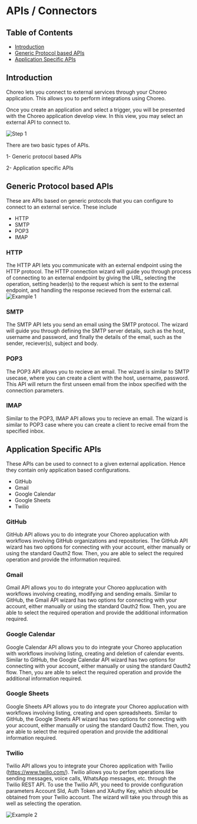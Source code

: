 # APIs / Connectors 

## Table of Contents 
<!--ts-->
* [Introduction](#Introduction)  
* [Generic Protocol based APIs](#Generic-Protocol-based-APIs)
* [Application Specific APIs](#Application-specific-APIs)

<!--te-->

## Introduction 

Choreo lets you connect to external services through your Choreo application. This allows you to perform integrations using Choreo.

Once you create an application and select a trigger, you will be presented with the Choreo application develop view. In this view, you may select an external API to connect to.

![Step 1](images/connector/image2.png)

There are two basic types of APIs.    

1- Generic protocol based  APIs   

2- Application specific APIs

## Generic Protocol based APIs

These are APIs based on generic protocols that you can configure to connect to an external service. These include  
 * HTTP  
 * SMTP  
 * POP3  
 * IMAP 

### HTTP
The HTTP API lets you communicate with an external endpoint using the HTTP protocol. The HTTP connection wizard will guide you through process of connecting to an external endpoint by giving the URL, selecting the operation, setting header(s) to the request which is sent to the external endpoint, and handling the response recieved from the external call.
![Example 1](images/connector/image1.png) 

### SMTP
The SMTP API lets you send an email using the SMTP protocol. The wizard will guide you through defining the SMTP server details, such as the host, username and password, and finally the details of the email, such as the sender, reciever(s), subject and body. 

### POP3
The POP3 API allows you to recieve an email. The wizard is similar to SMTP usecase, where you can create a client with the host, username, password. This API will return the first unseen email from the inbox specified with the connection parameters. 

### IMAP
Similar to the POP3, IMAP API allows you to recieve an email. The wizard is similar to POP3 case where you can create a client to recive email from the specified inbox.

## Application Specific APIs

These APIs can be used to connect to a given external application. Hence they contain only application based configurations.
  * GitHub
  * Gmail
  * Google Calendar
  * Google Sheets
  * Twilio
  
### GitHub  
GitHub API allows you to do integrate your Choreo applucation with workflows involving GitHub organizations and repositories. The GitHub API wizard has two options for connecting with your account, either manually or using the standard Oauth2 flow. Then, you are able to select the required operation and provide the information required. 

### Gmail
Gmail API allows you to do integrate your Choreo applucation with workflows involving creating, modifying and sending emails. Similar to GitHub, the Gmail API wizard has two options for connecting with your account, either manually or using the standard Oauth2 flow. Then, you are able to select the required operation and provide the additional information required. 

### Google Calendar
Google Calendar API allows you to do integrate your Choreo applucation with workflows involving listing, creating and deletion of calendar events. Similar to GitHub, the Google Calendar API wizard has two options for connecting with your account, either manually or using the standard Oauth2 flow. Then, you are able to select the required operation and provide the additional information required. 

### Google Sheets
Google Sheets API allows you to do integrate your Choreo applucation with workflows involving listing, creating and open spreadsheets. Similar to GitHub, the Google Sheets API wizard has two options for connecting with your account, either manually or using the standard Oauth2 flow. Then, you are able to select the required operation and provide the additional information required. 

### Twilio
Twilio API allows you to integrate your Choreo application with Twilio (https://www.twilio.com/). Twilio allows you to perfom operations like sending messages, voice calls, WhatsApp messages, etc. through the Twilio REST API. To use the Twilio API, you need to provide configuration parameters Account SId, Auth Token and XAuthy Key, which should be obtained from your Twilio account. The wizard will take you through this as well as selecting the operation.

![Example 2](images/connector/image3.png)
